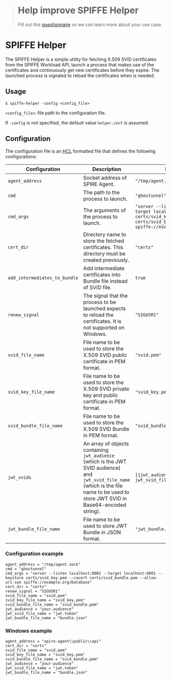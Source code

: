 > # Help improve SPIFFE Helper
>
> Fill out this [questionnaire](https://docs.google.com/forms/d/1MwHyAiLXnGuUpymwBCfBJei25lur2jaD-056L5Hp1Js) so we can learn more about your use case.

# SPIFFE Helper

The SPIFFE Helper is a simple utility for fetching X.509 SVID certificates from the SPIFFE Workload API, launch a process that makes use of the certificates and continuously get new certificates before they expire. The launched process is signaled to reload the certificates when is needed.

## Usage
`$ spiffe-helper -config <config_file>`

`<config_file>`: file path to the configuration file.

If `-config` is not specified, the default value `helper.conf` is assumed. 

## Configuration
The configuration file is an [HCL](https://github.com/hashicorp/hcl) formatted file that defines the following configurations:

 | Configuration                 | Description                                                                                                                                                                             | Example Value                                                                                                                                                        |
 |-------------------------------|-----------------------------------------------------------------------------------------------------------------------------------------------------------------------------------------|----------------------------------------------------------------------------------------------------------------------------------------------------------------------|
 | `agent_address`               | Socket address of SPIRE Agent.                                                                                                                                                          | `"/tmp/agent.sock"`                                                                                                                                                  |
 | `cmd`                         | The path to the process to launch.                                                                                                                                                      | `"ghostunnel"`                                                                                                                                                       |
 | `cmd_args`                    | The arguments of the process to launch.                                                                                                                                                 | `"server --listen localhost:8002 --target localhost:8001--keystore certs/svid_key.pem --cacert certs/svid_bundle.pem --allow-uri-san spiffe://example.org/Database"` |
 | `cert_dir`                    | Directory name to store the fetched certificates. This directory must be created previously.                                                                                            | `"certs"`                                                                                                                                                            |
 | `add_intermediates_to_bundle` | Add intermediate certificates into Bundle file instead of SVID file.                                                                                                                    | `true`                                                                                                                                                               |
 | `renew_signal`                | The signal that the process to be launched expects to reload the certificates. It is not supported on Windows.                                                                          | `"SIGUSR1"`                                                                                                                                                          |
 | `svid_file_name`              | File name to be used to store the X.509 SVID public certificate in PEM format.                                                                                                          | `"svid.pem"`                                                                                                                                                         |
 | `svid_key_file_name`          | File name to be used to store the X.509 SVID private key and public certificate in PEM format.                                                                                          | `"svid_key.pem"`                                                                                                                                                     |
 | `svid_bundle_file_name`       | File name to be used to store the X.509 SVID Bundle in PEM format.                                                                                                                      | `"svid_bundle.pem"`                                                                                                                                                  |
 | `jwt_svids`                   | An array of objects containing `jwt_audience` (which is the JWT SVID audience) and `jwt_svid_file_name` (which is the file name to be used to store JWT SVID in Base64-encoded string). | `[{jwt_audience="your-audience", jwt_svid_file_name="jwt_svid.token"}]`                                                                                              |
 | `jwt_bundle_file_name`        | File name to be used to store JWT Bundle in JSON format.                                                                                                                                | `"jwt_bundle.json"`                                                                                                                                                  |

### Configuration example
```
agent_address = "/tmp/agent.sock"
cmd = "ghostunnel"
cmd_args = "server --listen localhost:8002 --target localhost:8001 --keystore certs/svid_key.pem --cacert certs/svid_bundle.pem --allow-uri-san spiffe://example.org/Database"
cert_dir = "certs"
renew_signal = "SIGUSR1"
svid_file_name = "svid.pem"
svid_key_file_name = "svid_key.pem"
svid_bundle_file_name = "svid_bundle.pem"
jwt_audience = "your-audience"
jwt_svid_file_name = "jwt.token"
jwt_bundle_file_name = "bundle.json"
```

### Windows example
```
agent_address = "spire-agent\\public\\api"
cert_dir = "certs"
svid_file_name = "svid.pem"
svid_key_file_name = "svid_key.pem"
svid_bundle_file_name = "svid_bundle.pem"
jwt_audience = "your-audience"
jwt_svid_file_name = "jwt.token"
jwt_bundle_file_name = "bundle.json"
```